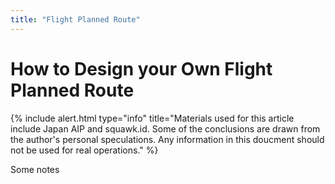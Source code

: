 ```yaml
---
title: "Flight Planned Route"
---
```


# How to Design your Own Flight Planned Route
{% include alert.html type="info" title="Materials used for this article include Japan AIP and squawk.id. Some of the conclusions are drawn from the author's personal speculations. Any information in this doucment should not be used for real operations." %}

Some notes